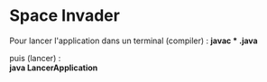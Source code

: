 # Space Invader

Pour lancer l'application dans un terminal (compiler) : 
**javac * .java**  
  
puis (lancer) :  
**java LancerApplication**  